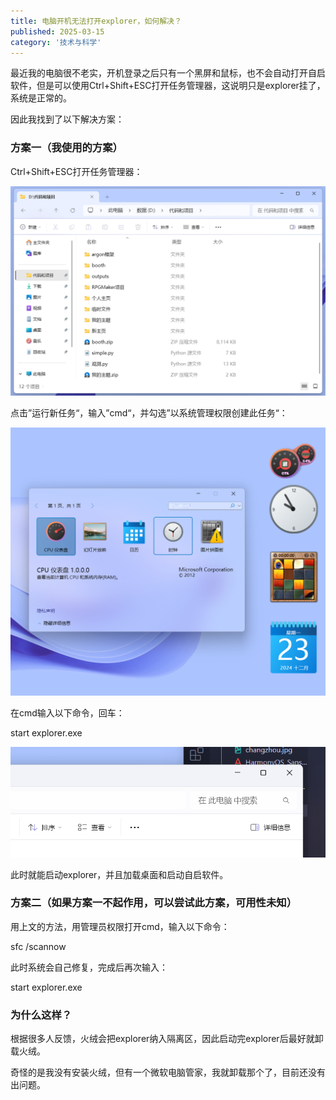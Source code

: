 ```yaml
---
title: 电脑开机无法打开explorer，如何解决？
published: 2025-03-15
category: '技术与科学'
---
```


最近我的电脑很不老实，开机登录之后只有一个黑屏和鼠标，也不会自动打开自启软件，但是可以使用Ctrl+Shift+ESC打开任务管理器，这说明只是explorer挂了，系统是正常的。

因此我找到了以下解决方案：

### 方案一（我使用的方案）

Ctrl+Shift+ESC打开任务管理器：

![](images/image-6.png)

点击”运行新任务“，输入”cmd“，并勾选”以系统管理权限创建此任务“：

![](images/image-7.png)

在cmd输入以下命令，回车：

start explorer.exe

![](images/image-9.png)

此时就能启动explorer，并且加载桌面和启动自启软件。

### 方案二（如果方案一不起作用，可以尝试此方案，可用性未知）

用上文的方法，用管理员权限打开cmd，输入以下命令：

sfc /scannow

此时系统会自己修复，完成后再次输入：

start explorer.exe

### 为什么这样？

根据很多人反馈，火绒会把explorer纳入隔离区，因此启动完explorer后最好就卸载火绒。

奇怪的是我没有安装火绒，但有一个微软电脑管家，我就卸载那个了，目前还没有出问题。